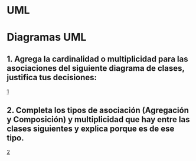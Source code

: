# UML
# Diagramas UML

## 1. Agrega la cardinalidad o multiplicidad para las asociaciones del siguiente diagrama de clases, justifica tus decisiones:
[1](./foticos/uml1.png)




## 2. Completa los tipos de asociación (Agregación y Composición) y multiplicidad que hay entre las clases siguientes y explica porque es de ese tipo.
[2](./foticos/uml2.png)

